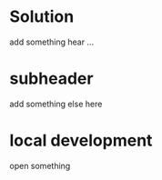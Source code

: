 # Solution

add something hear ... 

# subheader

add something else here

# local development
open something 
